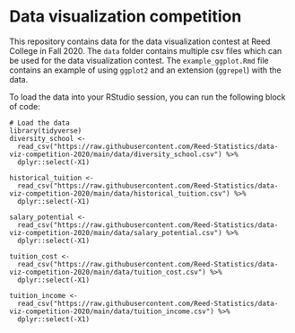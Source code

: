 # Data visualization competition

This repository contains data for the data visualization contest at Reed College in Fall 2020.  The `data` folder contains multiple csv files which can be used for the data visualization contest. The `example_ggplot.Rmd` file contains an example of using `ggplot2` and an extension (`ggrepel`) with the data.

To load the data into your RStudio session, you can run the following block of code:

```{r load_data, message = FALSE, warning = FALSE}
# Load the data
library(tidyverse)
diversity_school <- 
  read_csv("https://raw.githubusercontent.com/Reed-Statistics/data-viz-competition-2020/main/data/diversity_school.csv") %>%
  dplyr::select(-X1)

historical_tuition <- 
  read_csv("https://raw.githubusercontent.com/Reed-Statistics/data-viz-competition-2020/main/data/historical_tuition.csv") %>%
  dplyr::select(-X1)

salary_potential <-
  read_csv("https://raw.githubusercontent.com/Reed-Statistics/data-viz-competition-2020/main/data/salary_potential.csv") %>%
  dplyr::select(-X1)

tuition_cost <-
  read_csv("https://raw.githubusercontent.com/Reed-Statistics/data-viz-competition-2020/main/data/tuition_cost.csv") %>% 
  dplyr::select(-X1)

tuition_income <-
  read_csv("https://raw.githubusercontent.com/Reed-Statistics/data-viz-competition-2020/main/data/tuition_income.csv") %>%
  dplyr::select(-X1)
```
